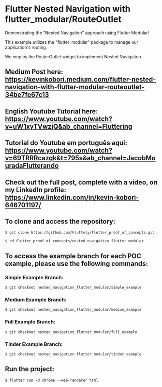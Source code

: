 # Flutter Nested Navigation with flutter_modular/RouteOutlet

Demonstrating the "Nested Navigation" approach using Flutter Modular!

This example utilizes the "flutter_modular" package to manage our application's routing.

We employ the RouterOutlet widget to implement Nested Navigation.

## Medium Post here: https://kevinkobori.medium.com/flutter-nested-navigation-with-flutter-modular-routeoutlet-34be7fe67c13

## English Youtube Tutorial here: https://www.youtube.com/watch?v=uW1xyTVwzjQ&ab_channel=Fluttering

## Tutorial do Youtube em português aqui: https://www.youtube.com/watch?v=69TRRRcazqk&t=795s&ab_channel=JacobMouradaFlutterando

## Check out the full post, complete with a video, on my LinkedIn profile: https://www.linkedin.com/in/kevin-kobori-646701197/

## To clone and access the repository:
```shell
$ git clone https://github.com/Fluttely/flutter_proof_of_concepts.git

$ cd flutter_proof_of_concepts/nested_navigation_flutter_modular
```

## To access the example branch for each POC example, please use the following commands:
### Simple Example Branch:
```shell
$ git checkout nested_navigation_flutter_modular/simple_example
```
### Medium Example Branch:
```shell
$ git checkout nested_navigation_flutter_modular/medium_example
```
### Full Example Branch:
```shell
$ git checkout nested_navigation_flutter_modular/full_example
```
### Tinder Example Branch:
```shell
$ git checkout nested_navigation_flutter_modular/tinder_example
```

## Run the project:
```shell
$ flutter run -d chrome --web-renderer html
```
